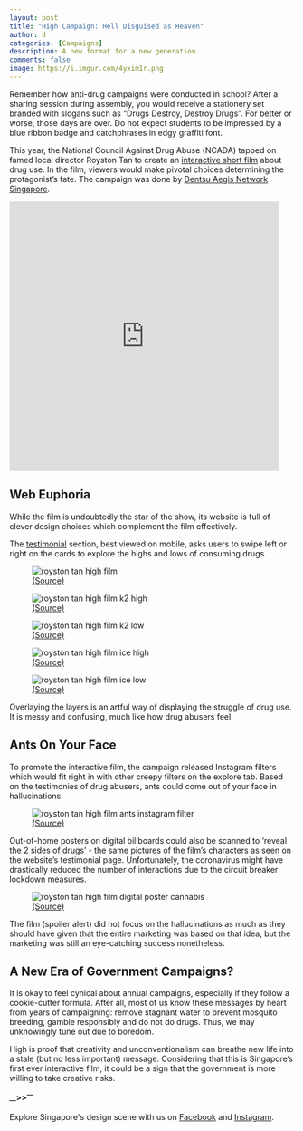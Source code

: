 ```yaml
---
layout: post
title: "High Campaign: Hell Disguised as Heaven"
author: d
categories: [Campaigns]
description: A new format for a new generation.
comments: false
image: https://i.imgur.com/4yxim1r.png
---
```


Remember how anti-drug campaigns were conducted in school? After a sharing session during assembly, you would receive a stationery set branded with slogans such as “Drugs Destroy, Destroy Drugs”. For better or worse, those days are over. Do not expect students to be impressed by a blue ribbon badge and catchphrases in edgy graffiti font.

This year, the National Council Against Drug Abuse (NCADA) tapped on famed local director Royston Tan to create an <a href="https://high.sg/">interactive short film</a> about drug use. In the film, viewers would make pivotal choices determining the protagonist’s fate. The campaign was done by <a href="https://www.dentsuaegisnetwork.com/sg/en">Dentsu Aegis Network Singapore</a>.

<iframe src="https://www.facebook.com/plugins/video.php?href=https%3A%2F%2Fwww.facebook.com%2Fncadasg%2Fvideos%2F165480238198057%2F&show_text=0&width=476" width="476" height="476" style="border:none;overflow:hidden" scrolling="no" frameborder="0" allowTransparency="true" allowFullScreen="true"></iframe>

<h2>Web Euphoria</h2>

While the film is undoubtedly the star of the show, its website is full of clever design choices which complement the film effectively. 

The <a href="https://high.sg/testimonials">testimonial</a> section, best viewed on mobile, asks users to swipe left or right on the cards to explore the highs and lows of consuming drugs. 

<figure>
<img src="https://i.imgur.com/NfIg0tf.gif" alt="royston tan high film" />
<figcaption><a href="https://high.sg/testimonials">(Source)</a></figcaption>
</figure>


<figure>
<img src="https://i.imgur.com/r4f9UFr.png" alt="royston tan high film k2 high" />
<figcaption><a href="https://high.sg/testimonials">(Source)</a></figcaption>
</figure>

<figure>
<img src="https://i.imgur.com/bIhZAx9.png" alt="royston tan high film k2 low" />
<figcaption><a href="https://high.sg/testimonials">(Source)</a></figcaption>
</figure>

<figure>
<img src="https://i.imgur.com/Ptnbr6U.png" alt="royston tan high film ice high" />
<figcaption><a href="https://high.sg/testimonials">(Source)</a></figcaption>
</figure>

<figure>
<img src="https://i.imgur.com/AyMkt28.png" alt="royston tan high film ice low" />
<figcaption><a href="https://high.sg/testimonials">(Source)</a></figcaption>
</figure>

Overlaying the layers is an artful way of displaying the struggle of drug use. It is messy and confusing, much like how drug abusers feel. 

<h2>Ants On Your Face</h2>

To promote the interactive film, the campaign released Instagram filters which would fit right in with other creepy filters on the explore tab. Based on the testimonies of drug abusers, ants could come out of your face in hallucinations. 

<figure>
<img src="https://i.imgur.com/PHbGgVw.gif" alt="royston tan high film ants instagram filter" />
<figcaption><a href="https://www.instagram.com/stories/highlights/17856429475844409/">(Source)</a></figcaption>
</figure>

Out-of-home posters on digital billboards could also be scanned to ‘reveal the 2 sides of drugs’ - the same pictures of the film’s characters as seen on the website’s testimonial page. Unfortunately, the coronavirus might have drastically reduced the number of interactions due to the circuit breaker lockdown measures. 

<figure>
<img src="https://i.imgur.com/HxwmEAf.jpg" alt="royston tan high film digital poster cannabis" />
<figcaption><a href="https://www.krop.com/jitsandhu/#/503803/">(Source)</a></figcaption>
</figure>

The film (spoiler alert) did not focus on the hallucinations as much as they should have given that the entire marketing was based on that idea, but the marketing was still an eye-catching success nonetheless.

<h2>A New Era of Government Campaigns?</h2>

It is okay to feel cynical about annual campaigns, especially if they follow a cookie-cutter formula. After all, most of us know these messages by heart from years of campaigning: remove stagnant water to prevent mosquito breeding, gamble responsibly and do not do drugs. Thus, we may unknowingly tune out due to boredom. 

High is proof that creativity and unconventionalism can breathe new life into a stale (but no less important) message. Considering that this is Singapore’s first ever interactive film, it could be a sign that the government is more willing to take creative risks.  

<strong><sub>—</sub>><sub></sub>><sup>—</sup></strong>

Explore Singapore's design scene with us on <a href="https://www.facebook.com/designinsingapore/">Facebook</a> and <a href="https://www.instagram.com/designinsingapore/">Instagram</a>.
